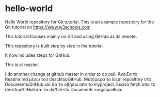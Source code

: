 # hello-world
Hello World repository for Git tutorial.
This is an example repository for the Git tutorial on https://www.w3schools.com

This tutorial focuses mainly on Git and using GitHub as its remote.

This repository is built step by step in the tutorial.

It now includes steps for GitHub.

This is at master.

I do another change at github master in order to do pull.
Άνοιξα το Readmr.md μέσω του descktopGitHub.
Μετέφερα το local repository στο Documents/GitHub και θα το σβήσω απο το myproject.
Εκανα fetch απο το desktopGitHub και το dir/file sto Documents ενημερώθηκε.


